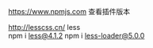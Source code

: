 https://www.npmjs.com  查看插件版本

http://lesscss.cn/ less  
  npm i less@4.1.2
  npm i less-loader@5.0.0




